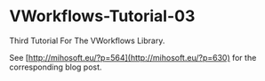 VWorkflows-Tutorial-03
======================

Third Tutorial For The VWorkflows Library.

See [http://mihosoft.eu/?p=564](http://mihosoft.eu/?p=630) for the corresponding blog post.
